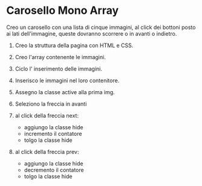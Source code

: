 Carosello Mono Array
===
Creo un carosello con una lista di cinque immagini, al click dei bottoni posto ai lati dell'immagine, queste dovranno scorrere o in avanti o indietro.

1. Creo la struttura della pagina con HTML e CSS.

2. Creo l'array contenente le immagini.

3. Ciclo l' inserimento delle immagini.

4. Inserisco le immagini nel loro contenitore.

5. Assegno la classe active alla prima img.

6. Seleziono la freccia in avanti

7. al click della freccia next:

      - aggiungo la classe hide
      - incremento il contatore
      - tolgo la classe hide

8. al click della freccia prev:

      - aggiungo la classe hide
      - decremento il contatore
      - tolgo la classe hide      